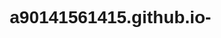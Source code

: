 # a90141561415.github.io-
<!DOCTYPE html>
<html lang="zh-TW">
<head>
    <meta charset="UTF-8">
    <meta name="viewport" content="width=device-width, initial-scale=1.0">
    <title>按摩服務價目表與功效說明</title>
    <link rel="stylesheet" href="https://cdnjs.cloudflare.com/ajax/libs/font-awesome/5.15.4/css/all.min.css">
    <style>
        * {
            margin: 0;
            padding: 0;
            box-sizing: border-box;
            font-family: 'Microsoft JhengHei', Arial, sans-serif;
        }
        
        body {
            background: linear-gradient(135deg, #f5f1e6 0%, #ffffff 100%);
            color: #5a4a42;
            line-height: 1.6;
            padding: 20px;
            min-height: 100vh;
        }
        
        .container {
            max-width: 1100px;
            margin: 0 auto;
            background: white;
            border-radius: 15px;
            box-shadow: 0 5px 25px rgba(0,0,0,0.08);
            overflow: hidden;
            border: 1px solid #f0e6df;
        }
        
        header {
            background: linear-gradient(135deg, #8d6e63 0%, #a1887f 100%);
            color: white;
            padding: 30px;
            text-align: center;
        }
        
        header h1 {
            font-size: 2.2rem;
            margin-bottom: 10px;
        }
        
        header p {
            font-size: 1.1rem;
            opacity: 0.9;
            max-width: 700px;
            margin: 0 auto;
        }
        
        .price-section {
            padding: 25px;
            border-bottom: 1px dashed #e0d6cf;
        }
        
        .price-section:last-child {
            border-bottom: none;
        }
        
        h2 {
            color: #8d6e63;
            font-size: 1.5rem;
            margin-bottom: 20px;
            padding-bottom: 10px;
            border-bottom: 2px solid #f0e6df;
            display: flex;
            align-items: center;
            font-weight: 600;
        }
        
        h2 i {
            margin-right: 10px;
            font-size: 1.3rem;
            color: #a1887f;
        }
        
        .service-category {
            margin-bottom: 30px;
        }
        
        .service-item {
            display: flex;
            justify-content: space-between;
            padding: 15px 0;
            border-bottom: 1px dotted #e0d6cf;
            transition: all 0.3s ease;
        }
        
        .service-item:hover {
            background-color: #faf6f2;
            padding-left: 10px;
            padding-right: 10px;
            border-radius: 8px;
        }
        
        .service-item:last-child {
            border-bottom: none;
        }
        
        .service-name {
            flex: 2;
            font-weight: 500;
            font-size: 1.1rem;
        }
        
        .service-duration {
            flex: 1;
            color: #8d6e63;
            font-size: 0.95rem;
        }
        
        .service-price {
            flex: 1;
            text-align: right;
            font-weight: 600;
            color: #5d4037;
            font-size: 1.1rem;
        }
        
        .service-benefit {
            flex-basis: 100%;
            margin-top: 8px;
            font-size: 0.95rem;
            color: #7a665d;
            line-height: 1.5;
            padding-left: 10px;
            border-left: 3px solid #d7ccc8;
        }
        
        .highlight {
            background-color: #faf6f2;
            padding: 15px;
            border-radius: 8px;
            margin: 15px 0;
            border-left: 4px solid #d7ccc8;
        }
        
        .note {
            font-size: 0.9rem;
            color: #8d6e63;
            margin-top: 5px;
            font-style: italic;
        }
        
        .recommendation {
            background: linear-gradient(135deg, #e8f5e9 0%, #f1f8e9 100%);
            padding: 20px;
            border-radius: 10px;
            margin-top: 30px;
            border-left: 5px solid #81c784;
        }
        
        .recommendation h3 {
            color: #2e7d32;
            margin-bottom: 15px;
            display: flex;
            align-items: center;
        }
        
        .recommendation h3 i {
            margin-right: 10px;
        }
        
        .recommendation ul {
            padding-left: 20px;
        }
        
        .recommendation li {
            margin-bottom: 10px;
        }
        
        footer {
            text-align: center;
            padding: 20px;
            color: #8d6e63;
            font-size: 0.9rem;
            border-top: 1px solid #f0e6df;
            margin-top: 20px;
        }
        
        @media (max-width: 768px) {
            .service-item {
                flex-direction: column;
            }
            
            .service-duration, .service-price {
                margin-top: 5px;
                margin-left: 20px;
            }
            
            header h1 {
                font-size: 1.8rem;
            }
        }
    </style>
</head>
<body>
    <div class="container">
        <header>
            <h1><i class="fas fa-spa"></i> 專業按摩服務價目表</h1>
            <p>精心設計的按摩方案，針對不同需求提供專業護理，讓身心靈得到全面放鬆</p>
        </header>
        
        <div class="price-section">
            <div class="service-category">
                <h2><i class="fas fa-spa"></i> 足部放鬆</h2>
                
                <div class="service-item">
                    <div class="service-name">基礎足部放鬆</div>
                    <div class="service-duration">60分鐘</div>
                    <div class="service-price">NT.700</div>
                    <div class="service-benefit">功效：針對足底穴位進行按摩，促進血液循環，緩解腿部疲勞，改善腳部冰冷問題，適合久站或長時間行走後放鬆。</div>
                </div>
                
                <div class="service-item">
                    <div class="service-name">足部放鬆</div>
                    <div class="service-duration">90分鐘</div>
                    <div class="service-price">NT.1150</div>
                    <div class="service-benefit">功效：全面性足部護理，包含小腿按摩，深度放鬆筋膜，改善水腫問題，提升睡眠品質。</div>
                </div>
                
                <div class="service-item">
                    <div class="service-name">足部放鬆</div>
                    <div class="service-duration">120分鐘</div>
                    <div class="service-price">NT.1400</div>
                    <div class="service-benefit">功效：完整足部與下肢護理，結合反射區療法，不僅放鬆雙腳，更能調理對應的器官功能，達到全身性的保健效果。</div>
                </div>
            </div>
            
            <div class="service-category">
                <h2><i class="fas fa-concierge-bell"></i> 經絡套餐</h2>
                
                <div class="service-item">
                    <div class="service-name">足部+身體按摩</div>
                    <div class="service-duration">100分鐘</div>
                    <div class="service-price">NT.1450</div>
                    <div class="service-benefit">功效：結合足部反射區與身體經絡按摩，疏通全身氣血，緩解肌肉僵硬，提升能量流動，適合需要全面放鬆的客人。</div>
                </div>
            </div>
            
            <div class="service-category">
                <h2><i class="fas fa-hands"></i> 身體按摩</h2>
                
                <div class="service-item">
                    <div class="service-name">身體按摩</div>
                    <div class="service-duration">60分鐘</div>
                    <div class="service-price">NT.1000</div>
                    <div class="service-benefit">功效：針對肩頸、背部重點區域進行放鬆，緩解日常壓力造成的肌肉緊繃，改善姿勢不良問題。</div>
                </div>
                
                <div class="service-item">
                    <div class="service-name">身體按摩（指壓/油壓）</div>
                    <div class="service-duration">90分鐘</div>
                    <div class="service-price">NT.1450</div>
                    <div class="service-benefit">功效：指壓能深度刺激穴位，疏通經絡；油壓則能滋潤肌膚，放鬆肌肉纖維。可根據個人需求選擇，有效緩解深層肌肉疲勞。</div>
                </div>
                
                <div class="service-item">
                    <div class="service-name">身體按摩（指壓/油壓）</div>
                    <div class="service-duration">120分鐘</div>
                    <div class="service-price">NT.1900</div>
                    <div class="service-benefit">功效：全身性深度護理，從頭到腳徹底放鬆，促進淋巴排毒，恢復身體活力，適合長期壓力大或運動後的深度恢復。</div>
                </div>
            </div>
        </div>
        
        <div class="price-section">
            <div class="service-category">
                <h2><i class="fas fa-star"></i> 特色護理項目</h2>
                
                <div class="service-item">
                    <div class="service-name">肩頸刮痧舒壓</div>
                    <div class="service-duration">30分鐘</div>
                    <div class="service-price">NT.500</div>
                    <div class="service-benefit">功效：通過刮痧板刺激肩頸經絡，排出體內濕氣，緩解頭痛、肩頸僵硬，改善氣血循環。</div>
                </div>
                
                <div class="service-item">
                    <div class="service-name">肩頸按摩放鬆</div>
                    <div class="service-duration">30分鐘</div>
                    <div class="service-price">NT.500</div>
                    <div class="service-benefit">功效：針對現代人常見的肩頸問題，使用專業手法鬆解筋膜，預防頸椎病，提升頭部血液供應。</div>
                </div>
                
                <div class="service-item">
                    <div class="service-name">耳燭香薰減壓護理</div>
                    <div class="service-duration">40分鐘</div>
                    <div class="service-price">NT.800</div>
                    <div class="service-benefit">功效：結合耳燭的溫和熱力與香薰療法，舒緩耳部壓力，改善耳鳴，同時通過香氣放鬆神經系統。</div>
                </div>
                
                <div class="service-item">
                    <div class="service-name">香薰臍燭舒壓護理</div>
                    <div class="service-duration">30分鐘</div>
                    <div class="service-price">NT.950</div>
                    <div class="service-benefit">功效：針對腹部區域的特殊護理，溫暖子宮，改善消化系統功能，緩解經期不適，平衡內分泌。</div>
                </div>
                
                <div class="service-item">
                    <div class="service-name">櫸木鬆筋護理</div>
                    <div class="service-duration">90分鐘</div>
